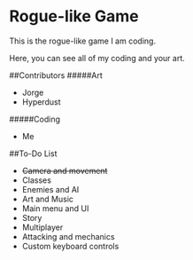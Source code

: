 # Rogue-like Game
This is the rogue-like game I am coding.

Here, you can see all of my coding and your art.

##Contributors
#####Art
* Jorge
* Hyperdust

#####Coding
* Me

##To-Do List
* ~~Camera and movement~~
* Classes
* Enemies and AI
* Art and Music
* Main menu and UI
* Story
* Multiplayer
* Attacking and mechanics
* Custom keyboard controls
